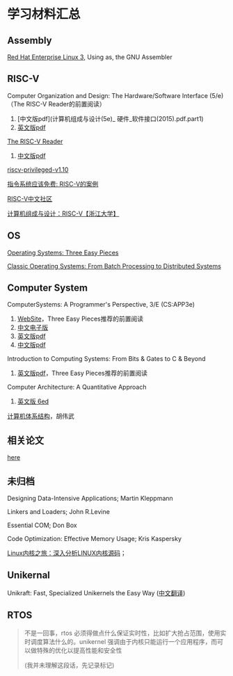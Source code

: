 # 学习材料汇总

## Assembly

[Red Hat Enterprise Linux 3](https://web.mit.edu/rhel-doc/3/rhel-as-en-3/), Using as, the GNU Assembler

## RISC-V

Computer Organization and Design: The Hardware/Software Interface (5/e)（The RISC-V Reader的前置阅读）

1.  [中文版pdf](计算机组成与设计(5e)_ 硬件_软件接口(2015).pdf.part1)
2.  [英文版pdf](Computer_Organization_and_Design_Fifth_Edition_The_Hardware_Software_Interface.pdf)

[The RISC-V Reader](http://www.riscvbook.com/)

1.  [中文版pdf](RISC-V-Reader-Chinese-v2p1.pdf) 

[riscv-privileged-v1.10](riscv-privileged-v1.10.pdf)

[指令系统应该免费: RISC-V的案例](https://www.risc-v1.com/thread-626-1-1.html) 

[RISC-V中文社区](https://www.risc-v1.com/RISCV.htm) 

[计算机组成与设计：RISC-V【浙江大学】](https://www.bilibili.com/video/BV1tz411z7GN?p=1&vd_source=b9d717895f96b446904b871f41330bb5)

## OS

[Operating Systems: Three Easy Pieces](https://pages.cs.wisc.edu/~remzi/OSTEP/)

[Classic Operating Systems: From Batch Processing to Distributed Systems](Classic_Operating_Systems_From_Batch_Processing_To_Distributed_Systems.pdf)

## Computer System

ComputerSystems: A Programmer's Perspective, 3/E (CS:APP3e)

1. [WebSite](https://csapp.cs.cmu.edu/)，Three Easy Pieces推荐的前置阅读
2. [中文电子版](https://hansimov.gitbook.io/csapp/)
3. [英文版pdf](Computer_Systems_A_Programmers_Perspective,3rd.pdf)
4. [中文版pdf](深入理解计算机系统.pdf)

Introduction to Computing Systems: From Bits & Gates to C & Beyond

1. [英文版pdf](Introduction_to_Computing_Systems_From_Bits_&_Gates_to_C_C++&Beyond,3rd.pdf)，Three Easy Pieces推荐的前置阅读

Computer Architecture: A Quantitative Approach

1.   [英文版 6ed](A_Computer_architecture,a_quantitative_approach(6ed).pdf) 

[计算机体系结构](https://foxsen.github.io/archbase/)，胡伟武

## 相关论文

[here](https://github.com/chyyuu/aos_course_info/blob/master/readinglist.md)

## 未归档

Designing Data-Intensive Applications; Martin Kleppmann

Linkers and Loaders; John R.Levine

Essential COM; Don Box

Code Optimization: Effective Memory Usage; Kris Kaspersky 

[Linux内核之旅：深入分析LINUX内核源码](http://www.kerneltravel.net/)；

## Unikernal

Unikraft: Fast, Specialized Unikernels the Easy Way ([中文翻译](https://github.com/YdrMaster/notebook/blob/main/translation/20220923-unikraft.md))

## RTOS

>   不是一回事，rtos 必须得做点什么保证实时性，比如扩大抢占范围，使用实时调度算法什么的。unikernel 强调由于内核只能运行一个应用程序，而可以做特殊的优化以提高性能和安全性
>
>   (我并未理解这段话，先记录标记)
